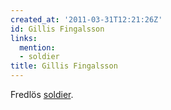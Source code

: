 ```yaml
---
created_at: '2011-03-31T12:21:26Z'
id: Gillis Fingalsson
links:
  mention:
  - soldier
title: Gillis Fingalsson
---
```


Fredlös [soldier].

  [soldier]: soldier
